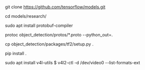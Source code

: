 git clone https://github.com/tensorflow/models.git

cd models/research/

sudo apt  install protobuf-compiler

protoc object_detection/protos/*.proto --python_out=.

cp object_detection/packages/tf2/setup.py .

pip install .


sudo apt install v4l-utils
$ v4l2-ctl -d /dev/video0 --list-formats-ext